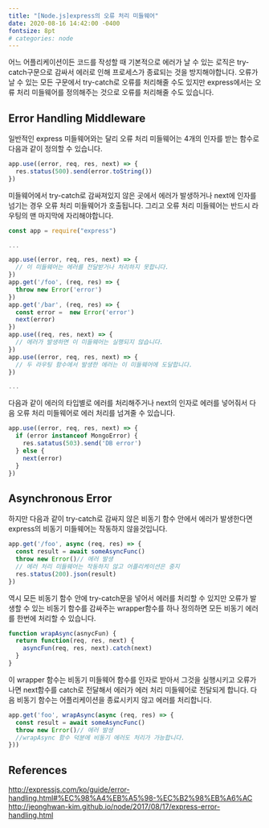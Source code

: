 ```yaml
---
title: "[Node.js]express의 오류 처리 미들웨어"
date: 2020-08-16 14:42:00 -0400
fontsize: 8pt
# categories: node
---
```


어느 어플리케이션이든 코드를 작성할 때 기본적으로 에러가 날 수 있는 로직은 try-catch구문으로 감싸서 에러로 인해 프로세스가 종료되는 것을 방지해야합니다. 오류가 날 수 있는 모든 구문에서 try-catch로 오류를 처리해줄 수도 있지만 express에서는 오류 처리 미들웨어를 정의해주는 것으로 오류를 처리해줄 수도 있습니다.

## Error Handling Middleware  

일반적인 express 미들웨어와는 달리 오류 처리 미들웨어는 4개의 인자를 받는 함수로 다음과 같이 정의할 수 있습니다. 

```javascript
app.use((error, req, res, next) => {
  res.status(500).send(error.toString())
})
```

미들웨어에서 try-catch로 감싸져있지 않은 곳에서 에러가 발생하거나 next에 인자를 넘기는 경우 오류 처리 미들웨어가 호출됩니다. 그리고 오류 처리 미들웨어는 반드시 라우팅의 맨 마지막에 자리해야합니다.

```javascript
const app = require("express")

...

app.use((error, req, res, next) => {
  // 이 미들웨어는 에러를 전달받거나 처리하지 못합니다.
})
app.get('/foo', (req, res) => {
  throw new Error('error')
})
app.get('/bar', (req, res) => {
  const error =  new Error('error')
  next(error)
})
app.use((req, res, next) => {
  // 에러가 발생하면 이 미들웨어는 실행되지 않습니다.
})
app.use((error, req, res, next) => {
  // 두 라우팅 함수에서 발생한 에러는 이 미들웨어에 도달합니다.
})

...
```

다음과 같이 에러의 타입별로 에러를 처리해주거나 next의 인자로 에러를 넣어줘서 다음 오류 처리 미들웨어로 에러 처리를 넘겨줄 수 있습니다.

```javascript
app.use((error, req, res, next) => {
  if (error instanceof MongoError) {
    res.satatus(503).send('DB error')
  } else {
    next(error)
  }
})
```

## Asynchronous Error

하지만 다음과 같이 try-catch로 감싸지 않은 비동기 함수 안에서 에러가 발생한다면 express의 비동기 미들웨어는 작동하지 않을것입니다.

```javascript
app.get('/foo', async (req, res) => {
  const result = await someAsyncFunc()
  throw new Error()// 에러 발생
  // 에러 처리 미들웨어는 작동하지 않고 어플리케이션은 중지
  res.status(200).json(result)
})
```

역시 모든 비동기 함수 안에 try-catch문을 넣어서 에러를 처리할 수 있지만 오류가 발생할 수 있는 비동기 함수를 감싸주는 wrapper함수를 하나 정의하면 모든 비동기 에러를 한번에 처리할 수 있습니다.

```javascript
function wrapAsync(asnycFun) {
  return function(req, res, next) {
    asyncFun(req, res, next).catch(next)
  }
}
```

이 wrapper 함수는 비동기 미들웨어 함수를 인자로 받아서 그것을 실행시키고 오류가 나면 next함수를 catch로 전달해서 에러가 에러 처리 미들웨어로 전달되게 합니다. 다음 비동기 함수는 어플리케이션을 종료시키지 않고 에러를 처리합니다.

```javascript
app.get('foo', wrapAsync(async (req, res) => {
  const result = await someAsyncFunc()
  throw new Error()// 에러 발생
  //wrapAsync 함수 덕분에 비동기 에러도 처리가 가능합니다.
}))
```

## References  

<http://expressjs.com/ko/guide/error-handling.html#%EC%98%A4%EB%A5%98-%EC%B2%98%EB%A6%AC>
<http://jeonghwan-kim.github.io/node/2017/08/17/express-error-handling.html>